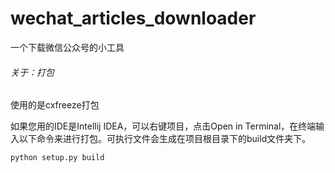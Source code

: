 # wechat_articles_downloader
一个下载微信公众号的小工具


###### 关于：打包

使用的是cxfreeze打包

如果您用的IDE是Intellij IDEA，可以右键项目，点击Open in Terminal，在终端输入以下命令来进行打包。可执行文件会生成在项目根目录下的build文件夹下。

```shell
python setup.py build
```
